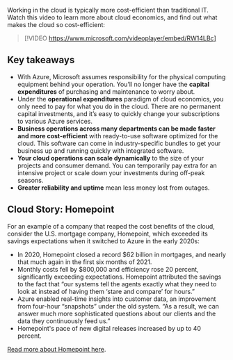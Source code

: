 Working in the cloud is typically more cost-efficient than traditional IT. Watch this video to learn more about cloud economics, and find out what makes the cloud so cost-efficient:

> [!VIDEO https://www.microsoft.com/videoplayer/embed/RW14LBc]

## Key takeaways

 -  With Azure, Microsoft assumes responsibility for the physical computing equipment behind your operation. You’ll no longer have the **capital expenditures** of purchasing and maintenance to worry about.
 -  Under the **operational expenditures** paradigm of cloud economics, you only need to pay for what you do in the cloud. There are no permanent capital investments, and it’s easy to quickly change your subscriptions to various Azure services.
 -  **Business operations across many departments can be made faster and more cost-efficient** with ready-to-use software optimized for the cloud. This software can come in industry-specific bundles to get your business up and running quickly with integrated software.
 -  **Your cloud operations can scale dynamically** to the size of your projects and consumer demand. You can temporarily pay extra for an intensive project or scale down your investments during off-peak seasons.
 -  **Greater reliability and uptime** mean less money lost from outages.

## Cloud Story: Homepoint

For an example of a company that reaped the cost benefits of the cloud, consider the U.S. mortgage company, Homepoint, which exceeded its savings expectations when it switched to Azure in the early 2020s:

 -  In 2020, Homepoint closed a record $62 billion in mortgages, and nearly that much again in the first six months of 2021.
 -  Monthly costs fell by $800,000 and efficiency rose 20 percent, significantly exceeding expectations. Homepoint attributed the savings to the fact that “our systems tell the agents exactly what they need to look at instead of having them ‘stare and compare’ for hours.”
 -  Azure enabled real-time insights into customer data, an improvement from four-hour “snapshots” under the old system. “As a result, we can answer much more sophisticated questions about our clients and the data they continuously feed us.”
 -  Homepoint's pace of new digital releases increased by up to 40 percent.

[Read more about Homepoint here](https://customers.microsoft.com/story/1427700939507289839-confluent-homepoint-customer-success-story-azure-us).

